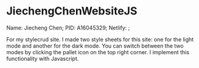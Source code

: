 # JiechengChenWebsiteJS

Name: Jiecheng Chen;
PID: A16045329;
Netlify: ;


For my stylecrud site. I made two style sheets for this site: one for the light mode and another for the dark mode. You can switch between the two modes by clicking the pallet icon on the top right corner. I implement this functionality with Javascript.

